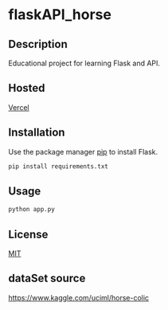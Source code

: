 # flaskAPI_horse

## Description

Educational project for learning Flask and API.

## Hosted
[Vercel](api-horse.vercel.app)

## Installation

Use the package manager [pip](https://pip.pypa.io/en/stable/) to install Flask.

```bash
pip install requirements.txt
```

## Usage

```bash
python app.py
```

## License
[MIT](https://choosealicense.com/licenses/mit/)

## dataSet source
https://www.kaggle.com/uciml/horse-colic




